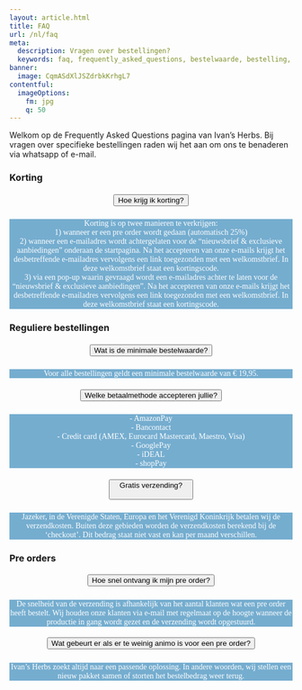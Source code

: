 ```yaml
---
layout: article.html
title: FAQ
url: /nl/faq
meta:
  description: Vragen over bestellingen?
  keywords: faq, frequently_asked_questions, bestelwaarde, bestelling, korting, pre_order, betaalmethode
banner:
  image: CqmASdXlJSZdrbkKrhgL7
contentful:
  imageOptions:
    fm: jpg
    q: 50
---
```

Welkom op de Frequently Asked Questions pagina van Ivan’s Herbs. Bij vragen over specifieke bestellingen raden wij het aan om ons te benaderen via whatsapp of e-mail.

### Korting
<div data-aos="fade-right" class="col-md-12 aos-init aos-animate">
                    <div class="accordion" id="faqAccordion">
                        <div class="card shadow">
                            <div class="card-header" id="heading_1">
                                <h5 style="font-family:papyrus; text-align:center" class="mb-0">
                                    <button style="white-space:break-spaces" class="btn btn-link collapsed" type="button" data-toggle="collapse" data-target="#collapse_1" aria-expanded="false" aria-controls="collapse_1">Hoe krijg ik korting?</button>
                                </h5>
                            </div>
                            <div id="collapse_1" class="collapse" aria-labelledby="heading_1" data-parent="#faqAccordion" style="">
                                <div class="card-body" style="background-color: #75adcf; color: white">
                                    <p style="font-family:alegreya; text-align:center">Korting is op twee manieren te verkrijgen:<br>1) wanneer er een pre order wordt gedaan (automatisch 25%)<br>2) wanneer een e-mailadres wordt achtergelaten voor de “nieuwsbrief & exclusieve aanbiedingen” onderaan de startpagina. Na het accepteren van onze e-mails krijgt het desbetreffende e-mailadres vervolgens een link toegezonden met een welkomstbrief. In deze welkomstbrief staat een kortingscode.<br>3) via een pop-up waarin gevraagd wordt een e-mailadres achter te laten voor de “nieuwsbrief & exclusieve aanbiedingen”. Na het accepteren van onze e-mails krijgt het desbetreffende e-mailadres vervolgens een link toegezonden met een welkomstbrief. In deze welkomstbrief staat een kortingscode.
                                </div>
                            </div>
                        </div>

### Reguliere bestellingen
<div data-aos="fade-right" class="col-md-12 aos-init aos-animate">
                    <div class="accordion" id="faqAccordion">
                        <div class="card shadow">
                            <div class="card-header" id="heading_5">
                                <h5 style="font-family:papyrus; text-align:center" class="mb-0">
                                    <button style="white-space:break-spaces" class="btn btn-link collapsed" type="button" data-toggle="collapse" data-target="#collapse_5" aria-expanded="false" aria-controls="collapse_5">Wat is de minimale bestelwaarde?</button>
                                </h5>
                            </div>
                            <div id="collapse_5" class="collapse" aria-labelledby="heading_5" data-parent="#faqAccordion" style="">
                                <div class="card-body" style="background-color: #75adcf; color: white">
                                    <p style="font-family:alegreya; text-align:center">Voor alle bestellingen geldt een minimale bestelwaarde van € 19,95.</p>
                                </div>
                            </div>
                        </div>
                        <div class="card shadow">
                            <div class="card-header" id="heading_2">
                                <h5 style="font-family:papyrus; text-align:center" class="mb-0">
                                    <button style="white-space:break-spaces" class="btn btn-link collapsed" type="button" data-toggle="collapse" data-target="#collapse_2" aria-expanded="false" aria-controls="collapse_2">Welke betaalmethode accepteren jullie?</button></h5>
                            </div>
                            <div id="collapse_2" class="collapse" aria-labelledby="heading_2" data-parent="#faqAccordion" style="">
                                <div class="card-body" style="background-color: #75adcf; color: white">
                                    <p style="font-family:alegreya; text-align:center">- AmazonPay<br>- Bancontact<br>- Credit card (AMEX, Eurocard Mastercard, Maestro, Visa)<br>- GooglePay<br>- iDEAL<br>- shopPay<br>
                                    </p>
                                </div>
                            </div>
                        </div>
                        <div class="card shadow">
                            <div class="card-header" id="heading_3">
                                <h5 style="font-family:papyrus; text-align:center" class="mb-0">
                                    <button style="white-space:break-spaces" class="btn btn-link collapsed" type="button" data-toggle="collapse" data-target="#collapse_3" aria-expanded="false" aria-controls="collapse_3">Gratis verzending?
                                    </button></h5>
                            </div>
                            <div id="collapse_3" class="collapse" aria-labelledby="heading_3" data-parent="#faqAccordion" style="">
                                <div class="card-body" style="background-color: #75adcf; color: white">
                                    <p style="font-family:alegreya; text-align:center">Jazeker, in de Verenigde Staten, Europa en het Verenigd Koninkrijk betalen wij de verzendkosten. Buiten deze gebieden worden de verzendkosten berekend bij de ‘checkout’. Dit bedrag staat niet vast en kan per maand verschillen.</p>
                                </div>
                            </div>
                        </div>

### Pre orders

<div data-aos="fade-right" class="col-md-12 aos-init aos-animate">
                    <div class="accordion" id="faqAccordion">
                        <div class="card shadow">
                            <div class="card-header" id="heading_6">
                                <h5 style="font-family:papyrus; text-align:center" class="mb-0">
                                    <button style="white-space:break-spaces" class="btn btn-link collapsed" type="button" data-toggle="collapse" data-target="#collapse_6" aria-expanded="false" aria-controls="collapse_6">Hoe snel ontvang ik mijn pre order?</button>
                                </h5>
                            </div>
                            <div id="collapse_6" class="collapse" aria-labelledby="heading_6" data-parent="#faqAccordion" style="">
                                <div class="card-body" style="background-color: #75adcf; color: white">
                                    <p style="font-family:alegreya; text-align:center">De snelheid van de verzending is afhankelijk van het aantal klanten wat een pre order heeft bestelt. Wij houden onze klanten via e-mail met regelmaat op de hoogte wanneer de productie in gang wordt gezet en de verzending wordt opgestuurd.</p>
                                </div>
                            </div>
                        </div>
                        <div class="card shadow">
                            <div class="card-header" id="heading_7">
                                <h5 style="font-family:papyrus; text-align:center" class="mb-0">
                                    <button style="white-space:break-spaces" class="btn btn-link collapsed" type="button" data-toggle="collapse" data-target="#collapse_7" aria-expanded="false" aria-controls="collapse_7">Wat gebeurt er als er te weinig animo is voor een pre order?</button></h5>
                            </div>
                            <div id="collapse_7" class="collapse" aria-labelledby="heading_7" data-parent="#faqAccordion" style="">
                                <div class="card-body" style="background-color: #75adcf; color: white">
                                    <p style="font-family:alegreya; text-align:center">Ivan’s Herbs zoekt altijd naar een passende oplossing. In andere woorden, wij stellen een nieuw pakket samen of storten het bestelbedrag weer terug.
                                    </p>
                                </div>
                            </div>
                        </div>
